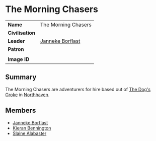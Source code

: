 # The Morning Chasers

|||
| --- | --- |
| **Name** | The Morning Chasers | organisation.2
| **Civilisation** | |
| **Leader** | [Janneke Borflast](../characters/janneke-borflast.md) |
| **Patron** | |
|||
| **Image ID** | |

## Summary

The Morning Chasers are adventurers for hire based out of [The Dog's Groke](../places/buildings/inns-taverns/the-dogs-groke.md) in [Northhaven](../places/cities/northhaven.md).

## Members

- [Janneke Borflast](../characters/janneke-borflast.md)
- [Kieran Bennington](../characters/kieran-bennington.md)
- [Slaine Alabaster](../characters/slaine-alabaster.md)
